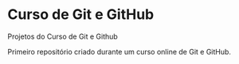 # Curso de Git e GitHub
 Projetos do Curso de Git e Github 

 Primeiro repositório criado durante um curso online de Git e GitHub.

